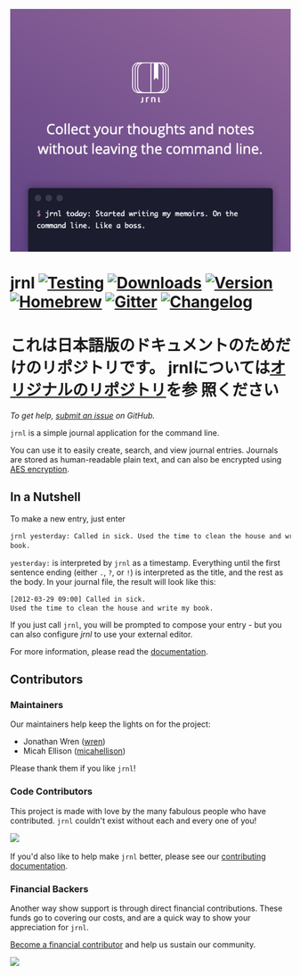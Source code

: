 <!--
Copyright © 2012-2023 jrnl contributors
License: https://www.gnu.org/licenses/gpl-3.0.html
-->

<p align="center">
<a href="https://jrnl.sh">
<img align="center" src="https://raw.githubusercontent.com/jrnl-org/jrnl/develop/docs_theme/assets/readme-header.png"/>
</a>
</p>

jrnl
[![Testing](https://github.com/jrnl-org/jrnl/workflows/Testing/badge.svg)](https://github.com/jrnl-org/jrnl/actions?query=workflow%3ATesting)
[![Downloads](https://pepy.tech/badge/jrnl)](https://pepy.tech/project/jrnl)
[![Version](http://img.shields.io/pypi/v/jrnl.svg?style=flat)](https://pypi.python.org/pypi/jrnl/)
[![Homebrew](https://img.shields.io/homebrew/v/jrnl?style=flat-square)](https://formulae.brew.sh/formula/jrnl)
[![Gitter](https://img.shields.io/gitter/room/jrnl-org/jrnl)](https://gitter.im/jrnl-org/jrnl)
[![Changelog](https://img.shields.io/badge/changelog-on%20github-green)](https://github.com/jrnl-org/jrnl/blob/develop/CHANGELOG.md)
====

これは日本語版のドキュメントのためだけのリポジトリです。
jrnlについては[オリジナルのリポジトリ](https://github.com/jrnl-org/jrnl)を参
照ください
====

_To get help, [submit an issue](https://github.com/jrnl-org/jrnl/issues/new/choose) on
GitHub._

`jrnl` is a simple journal application for the command line.

You can use it to easily create, search, and view journal entries. Journals are
stored as human-readable plain text, and can also be encrypted using [AES
encryption](http://en.wikipedia.org/wiki/Advanced_Encryption_Standard).

## In a Nutshell

To make a new entry, just enter

```sh
jrnl yesterday: Called in sick. Used the time to clean the house and write my
book.
```

`yesterday:` is interpreted by `jrnl` as a timestamp. Everything until the
first sentence ending (either `.`, `?`, or `!`) is interpreted as the title, and
the rest as the body. In your journal file, the result will look like this:

    [2012-03-29 09:00] Called in sick.
    Used the time to clean the house and write my book.

If you just call `jrnl`, you will be prompted to compose your entry - but you
can also configure _jrnl_ to use your external editor.

For more information, please read the
[documentation](https://jrnl.sh).

## Contributors

### Maintainers

Our maintainers help keep the lights on for the project:

- Jonathan Wren ([wren](https://github.com/wren))
- Micah Ellison ([micahellison](https://github.com/micahellison))

Please thank them if you like `jrnl`!

### Code Contributors

This project is made with love by the many fabulous people who have contributed.
`jrnl` couldn't exist without each and every one of you!

<a href="https://github.com/jrnl-org/jrnl/graphs/contributors"><img
src="https://opencollective.com/jrnl/contributors.svg?width=890&button=false"
/></a>

If you'd also like to help make `jrnl` better, please see our [contributing
documentation](docs/contributing.md).

### Financial Backers

Another way show support is through direct financial contributions. These funds
go to covering our costs, and are a quick way to show your appreciation for
`jrnl`.

[Become a financial contributor](https://opencollective.com/jrnl/contribute)
and help us sustain our community.

<a href="https://opencollective.com/jrnl"><img
src="https://opencollective.com/jrnl/individuals.svg?width=890"></a>
